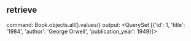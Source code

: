 ## retrieve
command: Book.objects.all().values()
output: <QuerySet [{'id': 1, 'title': '1984', 'author': 'George Orwell', 'publication_year': 1949}]>